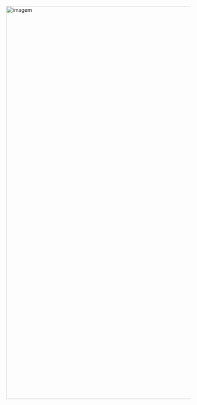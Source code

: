 <img width="1870" height="1070" alt="imagem" src="https://github.com/user-attachments/assets/879cdf2c-9120-48a2-9fd5-38f55a63a752" />
